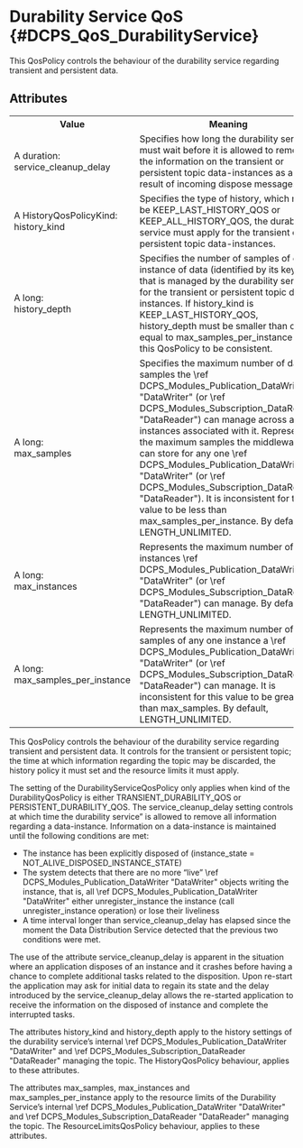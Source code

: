 Durability Service QoS              {#DCPS_QoS_DurabilityService}
======================

This QosPolicy controls the behaviour of the durability service regarding transient
and persistent data.


Attributes
----------
<table>
    <tr>
        <th>Value</th>
        <th>Meaning</th>
        <th>Concerns</th>
        <th>RxO</th>
        <th>Changeable</th>
    </tr>
    <tr>
        <td>
            A duration:<br/>
            service_cleanup_delay
        </td>
        <td>
            Specifies how long the durability service must wait before it is allowed to remove the information on the transient or persistent topic data-instances as a result of incoming dispose messages.
        </td>
        <td rowspan="6">
            \ref DCPS_Modules_TopicDefinition "Topic",
            \ref DCPS_Modules_Publication_DataWriter "DataWriter"
        </td>
        <td rowspan="6">No</td>
        <td rowspan="6">No</td>
    </tr>
    <tr>
        <td>
            A HistoryQosPolicyKind:<br/>
            history_kind
        </td>
        <td>
            Specifies the type of history, which may be KEEP_LAST_HISTORY_QOS or KEEP_ALL_HISTORY_QOS, the durability service must apply for the transient or persistent topic data-instances.
        </td>
    </tr>
    <tr>
        <td>
            A long:<br/>
            history_depth
        </td>
        <td>
            Specifies the number of samples of each instance of data (identified by its key) that is managed by the durability service for the transient or persistent topic data-instances. If history_kind is KEEP_LAST_HISTORY_QOS, history_depth must be smaller than or equal to max_samples_per_instance for this QosPolicy to be consistent.
        </td>
    </tr>
    <tr>
        <td>
            A long:<br/>
            max_samples
        </td>
        <td>
            Specifies the maximum number of
            data-samples the \ref DCPS_Modules_Publication_DataWriter "DataWriter" (or
            \ref DCPS_Modules_Subscription_DataReader "DataReader") can manage across all
            the instances associated with it.
            Represents the maximum samples
            the middleware can store for any
            one \ref DCPS_Modules_Publication_DataWriter "DataWriter" (or \ref DCPS_Modules_Subscription_DataReader "DataReader"). It
            is inconsistent for this value to be
            less than
            max_samples_per_instance.
            By default,
            LENGTH_UNLIMITED.
        </td>
    </tr>
    <tr>
        <td>
            A long:<br/>
            max_instances
        </td>
        <td>
            Represents the maximum number of
            instances \ref DCPS_Modules_Publication_DataWriter "DataWriter" (or
            \ref DCPS_Modules_Subscription_DataReader "DataReader") can manage.
            By default,
            LENGTH_UNLIMITED.
        </td>
    </tr>
    <tr>
        <td>
             A long:<br/>
             max_samples_per_instance
        </td>
        <td>
            Represents the maximum number of
            samples of any one instance a
            \ref DCPS_Modules_Publication_DataWriter "DataWriter" (or \ref DCPS_Modules_Subscription_DataReader "DataReader") can
            manage. It is inconsistent for this
            value to be greater than
            max_samples. By default,
            LENGTH_UNLIMITED.
        </td>
    </tr>
</table>

This QosPolicy controls the behaviour of the durability service regarding transient
and persistent data. It controls for the transient or persistent topic; the time at which
information regarding the topic may be discarded, the history policy it must set and
the resource limits it must apply.

The setting of the DurabilityServiceQosPolicy only applies when kind of the
DurabilityQosPolicy is either TRANSIENT_DURABILITY_QOS or PERSISTENT_DURABILITY_QOS.
The service_cleanup_delay setting controls at which time the durability service” is allowed to remove all information
regarding a data-instance. Information on a data-instance is maintained until the
following conditions are met:


- The instance has been explicitly disposed of (instance_state = NOT_ALIVE_DISPOSED_INSTANCE_STATE)
- The system detects that there are no more “live” \ref DCPS_Modules_Publication_DataWriter "DataWriter" objects writing the instance, that is, all \ref DCPS_Modules_Publication_DataWriter "DataWriter" either unregister_instance the instance (call unregister_instance operation) or lose their liveliness
- A time interval longer than service_cleanup_delay has elapsed since the moment the Data Distribution Service detected that the previous two conditions were met.


The use of the attribute service_cleanup_delay is apparent in the situation where an application disposes of an instance and it crashes before having a chance to complete additional tasks related to the disposition. Upon re-start the application may ask for initial data to regain its state and the delay introduced by the service_cleanup_delay allows the re-started application to receive the information on the disposed of instance and complete the interrupted tasks.

The attributes history_kind and history_depth apply to the history settings of the durability service’s internal \ref DCPS_Modules_Publication_DataWriter "DataWriter" and \ref DCPS_Modules_Subscription_DataReader "DataReader" managing the topic. The HistoryQosPolicy behaviour, applies to these attributes.

The attributes max_samples, max_instances and max_samples_per_instance  apply to the resource limits of the Durability Service’s internal \ref DCPS_Modules_Publication_DataWriter "DataWriter" and \ref DCPS_Modules_Subscription_DataReader "DataReader" managing the topic. The ResourceLimitsQosPolicy behaviour, applies to these attributes.


